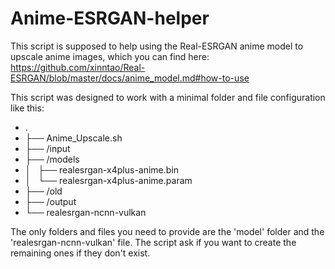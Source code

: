 # Anime-ESRGAN-helper
This script is supposed to help using the Real-ESRGAN anime model to upscale anime images, which you can find here:
https://github.com/xinntao/Real-ESRGAN/blob/master/docs/anime_model.md#how-to-use

This script was designed to work with a minimal folder and file configuration like this:
- .
- ├── Anime_Upscale.sh
- ├── /input
- ├── /models
- │   ├── realesrgan-x4plus-anime.bin
- │   └── realesrgan-x4plus-anime.param
- ├── /old
- ├── /output
- └── realesrgan-ncnn-vulkan

The only folders and files you need to provide are the 'model' folder and the 'realesrgan-ncnn-vulkan' file. The script ask if you want to create the remaining ones if they don't exist.
